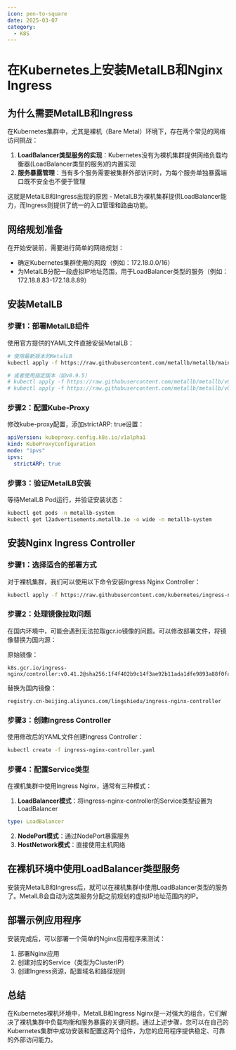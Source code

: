 ```yaml
---
icon: pen-to-square
date: 2025-03-07
category:
  - K8S
---
```


# 在Kubernetes上安装MetalLB和Nginx Ingress
## 为什么需要MetalLB和Ingress
在Kubernetes集群中，尤其是裸机（Bare Metal）环境下，存在两个常见的网络访问挑战：

1. **LoadBalancer类型服务的实现**：Kubernetes没有为裸机集群提供网络负载均衡器(LoadBalancer类型的服务)的内置实现
2. **服务暴露管理**：当有多个服务需要被集群外部访问时，为每个服务单独暴露端口既不安全也不便于管理

这就是MetalLB和Ingress出现的原因 - MetalLB为裸机集群提供LoadBalancer能力，而Ingress则提供了统一的入口管理和路由功能。

## 网络规划准备
在开始安装前，需要进行简单的网络规划：

+ 确定Kubernetes集群使用的网段（例如：172.18.0.0/16）
+ 为MetalLB分配一段虚拟IP地址范围，用于LoadBalancer类型的服务（例如：172.18.8.83-172.18.8.89）

## 安装MetalLB
### 步骤1：部署MetalLB组件
使用官方提供的YAML文件直接安装MetalLB：

```bash
# 使用最新版本的MetalLB
kubectl apply -f https://raw.githubusercontent.com/metallb/metallb/main/config/manifests/metallb-native.yaml

# 或者使用指定版本（如v0.9.5）
# kubectl apply -f https://raw.githubusercontent.com/metallb/metallb/v0.9.5/manifests/namespace.yaml
# kubectl apply -f https://raw.githubusercontent.com/metallb/metallb/v0.9.5/manifests/metallb.yaml
```

### 步骤2：配置Kube-Proxy
修改kube-proxy配置，添加strictARP: true设置：

```yaml
apiVersion: kubeproxy.config.k8s.io/v1alpha1
kind: KubeProxyConfiguration
mode: "ipvs"
ipvs:
  strictARP: true
```

### 步骤3：验证MetalLB安装
等待MetalLB Pod运行，并验证安装状态：

```bash
kubectl get pods -n metallb-system
kubectl get l2advertisements.metallb.io -o wide -n metallb-system
```

## 安装Nginx Ingress Controller
### 步骤1：选择适合的部署方式
对于裸机集群，我们可以使用以下命令安装Ingress Nginx Controller：

```bash
kubectl apply -f https://raw.githubusercontent.com/kubernetes/ingress-nginx/controller-v1.2.0/deploy/static/provider/baremetal/deploy.yaml
```

### 步骤2：处理镜像拉取问题
在国内环境中，可能会遇到无法拉取gcr.io镜像的问题。可以修改部署文件，将镜像替换为国内源：

原始镜像：

```plain
k8s.gcr.io/ingress-nginx/controller:v0.41.2@sha256:1f4f402b9c14f3ae92b11ada1dfe9893a88f0faeb0b2f4b903e2c67a0c3bf0de
```

替换为国内镜像：

```plain
registry.cn-beijing.aliyuncs.com/lingshiedu/ingress-nginx-controller
```

### 步骤3：创建Ingress Controller
使用修改后的YAML文件创建Ingress Controller：

```bash
kubectl create -f ingress-nginx-controller.yaml
```

### 步骤4：配置Service类型
在裸机集群中使用Ingress Nginx，通常有三种模式：

1. **LoadBalancer模式**：将ingress-nginx-controller的Service类型设置为LoadBalancer

```yaml
type: LoadBalancer
```

2. **NodePort模式**：通过NodePort暴露服务
3. **HostNetwork模式**：直接使用主机网络

## 在裸机环境中使用LoadBalancer类型服务
安装完MetalLB和Ingress后，就可以在裸机集群中使用LoadBalancer类型的服务了。MetalLB会自动为这类服务分配之前规划的虚拟IP地址范围内的IP。

## 部署示例应用程序
安装完成后，可以部署一个简单的Nginx应用程序来测试：

1. 部署Nginx应用
2. 创建对应的Service（类型为ClusterIP）
3. 创建Ingress资源，配置域名和路径规则

## 总结
在Kubernetes裸机环境中，MetalLB和Ingress Nginx是一对强大的组合，它们解决了裸机集群中负载均衡和服务暴露的关键问题。通过上述步骤，您可以在自己的Kubernetes集群中成功安装和配置这两个组件，为您的应用程序提供稳定、可靠的外部访问能力。

